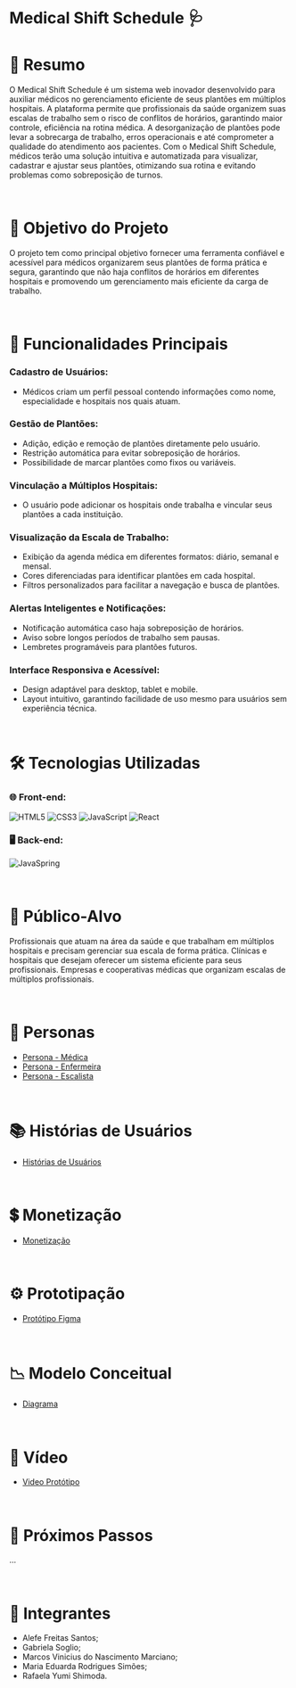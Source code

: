 #  Medical Shift Schedule 🩺

# 📖 Resumo
  O Medical Shift Schedule é um sistema web inovador desenvolvido para auxiliar médicos no gerenciamento eficiente de seus plantões em múltiplos hospitais. A plataforma permite que profissionais da saúde organizem suas escalas de trabalho sem o risco de conflitos de horários, garantindo maior controle, eficiência na rotina médica.
  A desorganização de plantões pode levar a sobrecarga de trabalho, erros operacionais e até comprometer a qualidade do atendimento aos pacientes. Com o Medical Shift Schedule, médicos terão uma solução intuitiva e automatizada para visualizar, cadastrar e ajustar seus plantões, otimizando sua rotina e evitando problemas como sobreposição de turnos.

<br>
  
# 🎯 Objetivo do Projeto
O projeto tem como principal objetivo fornecer uma ferramenta confiável e acessível para médicos organizarem seus plantões de forma prática e segura, garantindo que não haja conflitos de horários em diferentes hospitais e promovendo um gerenciamento mais eficiente da carga de trabalho.  

<br>

# 🚀 Funcionalidades Principais
### Cadastro de Usuários:
- Médicos criam um perfil pessoal contendo informações como nome, especialidade e hospitais nos quais atuam.
### Gestão de Plantões:
- Adição, edição e remoção de plantões diretamente pelo usuário.
- Restrição automática para evitar sobreposição de horários.
- Possibilidade de marcar plantões como fixos ou variáveis.
### Vinculação a Múltiplos Hospitais:
- O usuário pode adicionar os hospitais onde trabalha e vincular seus plantões a cada instituição.
### Visualização da Escala de Trabalho:
- Exibição da agenda médica em diferentes formatos: diário, semanal e mensal.
- Cores diferenciadas para identificar plantões em cada hospital.
- Filtros personalizados para facilitar a navegação e busca de plantões.
### Alertas Inteligentes e Notificações:
- Notificação automática caso haja sobreposição de horários.
- Aviso sobre longos períodos de trabalho sem pausas.
- Lembretes programáveis para plantões futuros.
### Interface Responsiva e Acessível:
- Design adaptável para desktop, tablet e mobile.
- Layout intuitivo, garantindo facilidade de uso mesmo para usuários sem experiência técnica.

<br>

# 🛠 Tecnologias Utilizadas

### 🌐 Front-end:
![HTML5](https://img.shields.io/badge/html5-%23E34F26.svg?style=for-the-badge&logo=html5&logoColor=white)
![CSS3](https://img.shields.io/badge/css3-%231572B6.svg?style=for-the-badge&logo=css3&logoColor=white)
![JavaScript](https://img.shields.io/badge/javascript-%23323330.svg?style=for-the-badge&logo=javascript&logoColor=%23F7DF1E)
![React](https://img.shields.io/badge/react-%2320232a.svg?style=for-the-badge&logo=react&logoColor=%2361DAFB)


### 🖥️ Back-end:
![JavaSpring](https://img.shields.io/badge/Java%20Spring-%2332311D.svg?style=for-the-badge&logo=spring&logoColor=white)

<br>

# 🎯 Público-Alvo
Profissionais que atuam na área da saúde e que trabalham em múltiplos hospitais e precisam gerenciar sua escala de forma prática.
Clínicas e hospitais que desejam oferecer um sistema eficiente para seus profissionais.
Empresas e cooperativas médicas que organizam escalas de múltiplos profissionais.

<br>

# 👤 Personas
- [Persona - Médica](https://www.canva.com/design/DAGhWN5H9FU/qLdbKu-RaRlco2iIE1MHWA/edit)
- [Persona - Enfermeira](https://www.canva.com/design/DAGh_U7-4Ls/af6_aubGSajBC-boftDY5A/edit)
- [Persona - Escalista](https://www.canva.com/design/DAGqhSH_XMw/ZjFK9Ug9w3W4c7F9r7WqIw/edit)

<br>

# 📚 Histórias de Usuários
- [Histórias de Usuários](https://docs.google.com/document/d/1kH3SBWj9oR0CJDQFd3sC5HJNJU7IyejDTCx_co-kudo/edit?tab=t.0)

<br>

# 💲 Monetização
- [Monetização](https://docs.google.com/document/d/15IBPVXjg1aqegzfRtP-9rUEljNGWOsmpEfShOSAMenA/edit?tab=t.0)

<br>

# ⚙️ Prototipação
- [Protótipo Figma](https://www.figma.com/design/8YvVTVTlUm5ljI7vkxwxFk/Medical-Shift-Schedule?node-id=0-1&p=f&t=CXRC9VLQ1k8V2cP5-0)

<br>

# 📉 Modelo Conceitual
- [Diagrama](https://lucid.app/lucidchart/287562bc-8c4d-4217-bc7a-526ecf578deb/edit?viewport_loc=-1894%2C-4122%2C4989%2C5841%2C0_0&invitationId=inv_5ff96cf7-bf9c-405e-93b9-e9060d83d425)

<br>

# 🎥 Vídeo
- [Video Protótipo](https://drive.google.com/drive/folders/15HX0eTlrxslMhcmref_9Fo5VXCu6whhG)

<br>

# 📅 Próximos Passos
...

<br>


# 👥 Integrantes
- Alefe Freitas Santos;
- Gabriela Soglio;
- Marcos Vinicius do Nascimento Marciano;
- Maria Eduarda Rodrigues Simões;
- Rafaela Yumi Shimoda.

<!--  IDEIAS: Futuro Desenvolvimento
Relatórios e Estatísticas:
- Geração de relatórios detalhados sobre a carga de trabalho.
- Análise de horas trabalhadas por hospital e período.
- Sugestões para melhor distribuição de plantões.

Adicionar mais personas, como o o Médico que administra o setor.


-->
